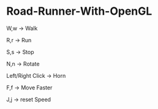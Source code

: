 # Road-Runner-With-OpenGL
W,w -> Walk 

R,r -> Run

S,s -> Stop

N,n -> Rotate

Left/Right Click -> Horn

F,f -> Move Faster

J,j -> reset Speed
